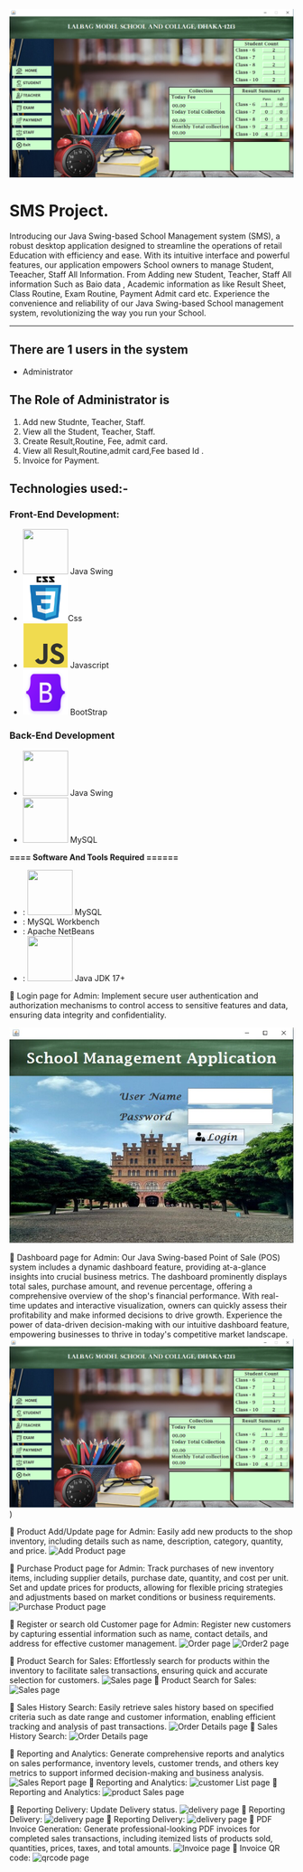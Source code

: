 
<img src="https://github.com/MDFAYSALHOSSAIN019/School_Management_System-Swing-/blob/main/Sweing%20project%20sereenshot-20240320T162315Z-001/Sweing%20project%20sereenshot/1.png
">
# SMS Project.
Introducing our Java Swing-based School Management system (SMS), a robust desktop application designed to streamline the operations of retail Education with efficiency and ease. With its intuitive interface and powerful features, our application empowers School owners to manage Student, Teeacher, Staff All Information. From Adding new Student, Teacher, Staff All information Such as Baio data , Academic information as like Result Sheet, Class Routine, Exam Routine, Payment Admit card etc. Experience the convenience and reliability of our Java Swing-based School management system, revolutionizing the way you run your School.
-----------------   ---------------------------------------------
## There are 1 users in the system

- Administrator

## The Role of Administrator is
1. Add new Studnte, Teacher, Staff.
2. View all the Student, Teacher, Staff.
3. Create Result,Routine, Fee, admit card.
4. View all Result,Routine,admit card,Fee based Id .
5. Invoice for Payment.


## Technologies used:-
### Front-End Development:
-  [<img src="Screenshot/Swing.png" width="80" height="80">](https://docs.oracle.com/javase/tutorial/uiswing/) Java Swing
-  [<img src="https://github.com/fatemazohor/fatemazohor/blob/main/svg/css3.svg" width="80" height="80">](https://github.com/fatemazohor)Css
-  [<img src="https://github.com/fatemazohor/fatemazohor/blob/main/svg/javascript.svg" width="80" height="80">](https://github.com/fatemazohor) Javascript
- [<img src="https://github.com/fatemazohor/fatemazohor/blob/main/svg/bootstrap-logo-shadow.png" width="80" height="80">](https://github.com/fatemazohor) BootStrap
### Back-End Development
-  [<img src="Screenshot/Swing.png" width="80" height="80">](https://github.com/fatemazohor) Java Swing
-  [<img src="Screenshot/mysql.png" width="80" height="80">](https://github.com/fatemazohor) MySQL

**==== Software And Tools Required ======**
- :  [<img src="Screenshot/mysql.png" width="80" height="80">](https://github.com/fatemazohor) MySQL
- :  MySQL Workbench
- :  Apache NetBeans
- :  [<img src="Screenshot/Java.png" width="80" height="80">](https://www.java.com/en/download/help/whatis_java.html) Java JDK 17+
  
:pushpin: Login page for Admin:
Implement secure user authentication and authorization mechanisms to control access to sensitive features and data, ensuring data integrity and confidentiality.

![ Login page](https://github.com/MDFAYSALHOSSAIN019/School_Management_System-Swing-/blob/main/Sweing%20project%20sereenshot-20240320T162315Z-001/ScreenShortAll%20SMS%20Swing/log.jpg?raw=true)

:pushpin: Dashboard page for Admin:
Our Java Swing-based Point of Sale (POS) system includes a dynamic dashboard feature, providing at-a-glance insights into crucial business metrics. The dashboard prominently displays total sales, purchase amount, and revenue percentage, offering a comprehensive overview of the shop's financial performance. With real-time updates and interactive visualization, owners can quickly assess their profitability and make informed decisions to drive growth. Experience the power of data-driven decision-making with our intuitive dashboard feature, empowering businesses to thrive in today's competitive market landscape.
![ Home page](https://raw.githubusercontent.com/MDFAYSALHOSSAIN019/School_Management_System-Swing-/main/Sweing%20project%20sereenshot-20240320T162315Z-001/Sweing%20project%20sereenshot/1.png))

:pushpin: Product Add/Update page for Admin:
Easily add new products to the shop inventory, including details such as name, description, category, quantity, and price.
![ Add Product page](https://github.com/fatemazohor/SwingSMEMangagement/blob/main/Screenshot/add.png)

:pushpin: Purchase Product page for Admin:
Track purchases of new inventory items, including supplier details, purchase date, quantity, and cost per unit. Set and update prices for products, allowing for flexible pricing strategies and adjustments based on market conditions or business requirements.
![ Purchase Product page](https://github.com/fatemazohor/SwingSMEMangagement/blob/main/Screenshot/purchase2.png)

:pushpin: Register or search old Customer page for Admin:
Register new customers by capturing essential information such as name, contact details, and address for effective customer management.
![ Order page](https://github.com/fatemazohor/SwingSMEMangagement/blob/main/Screenshot/order.png)
![ Order2 page](https://github.com/fatemazohor/SwingSMEMangagement/blob/main/Screenshot/order2.png)

:pushpin: Product Search for Sales:
Effortlessly search for products within the inventory to facilitate sales transactions, ensuring quick and accurate selection for customers.
![ Sales page](https://github.com/fatemazohor/SwingSMEMangagement/blob/main/Screenshot/cart2.png)
:pushpin: Product Search for Sales:
![ Sales page](https://github.com/fatemazohor/SwingSMEMangagement/blob/main/Screenshot/cart3.png)

 :pushpin: Sales History Search:
 Easily retrieve sales history based on specified criteria such as date range and customer information, enabling efficient tracking and analysis of past transactions.
![ Order Details page](https://github.com/fatemazohor/SwingSMEMangagement/blob/main/Screenshot/orderDetails.png)
:pushpin: Sales History Search:
![ Order Details page](https://github.com/fatemazohor/SwingSMEMangagement/blob/main/Screenshot/orderDetails2.png)

:pushpin: Reporting and Analytics:
 Generate comprehensive reports and analytics on sales performance, inventory levels, customer trends, and others key metrics to support informed decision-making and business analysis.
![ Sales Report page](https://github.com/fatemazohor/SwingSMEMangagement/blob/main/Screenshot/salesReport.png)
:pushpin: Reporting and Analytics:
![ customer List page](https://github.com/fatemazohor/SwingSMEMangagement/blob/main/Screenshot/customerList2.png)
:pushpin: Reporting and Analytics:
![ product Sales page](https://github.com/fatemazohor/SwingSMEMangagement/blob/main/Screenshot/productSales2.png)

:pushpin: Reporting Delivery:
Update Delivery status.
![ delivery page](https://github.com/fatemazohor/SwingSMEMangagement/blob/main/Screenshot/delivery.png)
:pushpin:  Reporting Delivery:
![ delivery page](https://github.com/fatemazohor/SwingSMEMangagement/blob/main/Screenshot/delivery2.png)
:pushpin:  Reporting Delivery:
![ delivery page](https://github.com/fatemazohor/SwingSMEMangagement/blob/main/Screenshot/delivery3.png)
:pushpin: PDF Invoice Generation:
Generate professional-looking PDF invoices for completed sales transactions, including itemized lists of products sold, quantities, prices, taxes, and total amounts.
![ Invoice page](https://github.com/fatemazohor/SwingSMEMangagement/blob/main/Screenshot/invoice-de2210cId14r95.png)
:pushpin: Invoice QR code:
![ qrcode page](https://github.com/fatemazohor/SwingSMEMangagement/blob/main/Screenshot/qrcode.png)

